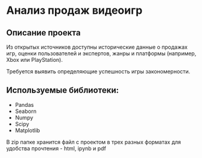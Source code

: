 # Анализ продаж видеоигр

## Описание проекта

Из открытых источников доступны исторические данные о продажах игр, оценки пользователей и экспертов, жанры и платформы (например, Xbox или PlayStation).

Требуется выявить определяющие успешность игры закономерности.

## Используемые библиотеки:

* Pandas
* Seaborn
* Numpy
* Scipy
* Matplotlib

В zip папке хранится файл с проектом в трех разных форматах для удобства прочтения - html, ipynb и pdf
